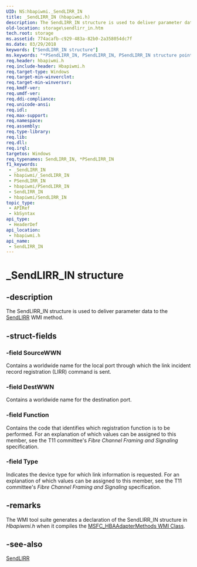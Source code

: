 ```yaml
---
UID: NS:hbapiwmi._SendLIRR_IN
title: _SendLIRR_IN (hbapiwmi.h)
description: The SendLIRR_IN structure is used to deliver parameter data to the SendLIRR WMI method.
old-location: storage\sendlirr_in.htm
tech.root: storage
ms.assetid: 774acafb-c929-483a-82b0-2a358054dc7f
ms.date: 03/29/2018
keywords: ["SendLIRR_IN structure"]
ms.keywords: "*PSendLIRR_IN, PSendLIRR_IN, PSendLIRR_IN structure pointer [Storage Devices], SendLIRR_IN, SendLIRR_IN structure [Storage Devices], _SendLIRR_IN, hbapiwmi/PSendLIRR_IN, hbapiwmi/SendLIRR_IN, storage.sendlirr_in, structs-Fibre_6f0fd3c1-9eb5-4042-b12e-8dd225d966b1.xml"
req.header: hbapiwmi.h
req.include-header: Hbapiwmi.h
req.target-type: Windows
req.target-min-winverclnt: 
req.target-min-winversvr: 
req.kmdf-ver: 
req.umdf-ver: 
req.ddi-compliance: 
req.unicode-ansi: 
req.idl: 
req.max-support: 
req.namespace: 
req.assembly: 
req.type-library: 
req.lib: 
req.dll: 
req.irql: 
targetos: Windows
req.typenames: SendLIRR_IN, *PSendLIRR_IN
f1_keywords:
 - _SendLIRR_IN
 - hbapiwmi/_SendLIRR_IN
 - PSendLIRR_IN
 - hbapiwmi/PSendLIRR_IN
 - SendLIRR_IN
 - hbapiwmi/SendLIRR_IN
topic_type:
 - APIRef
 - kbSyntax
api_type:
 - HeaderDef
api_location:
 - hbapiwmi.h
api_name:
 - SendLIRR_IN
---
```


# _SendLIRR_IN structure


## -description

The SendLIRR_IN structure is used to deliver parameter data to the <a href="https://docs.microsoft.com/windows-hardware/drivers/storage/sendlirr">SendLIRR</a> WMI method.

## -struct-fields

### -field SourceWWN

Contains a worldwide name for the local port through which the link incident record registration (LIRR) command is sent.

### -field DestWWN

Contains a worldwide name for the destination port.

### -field Function

Contains the code that identifies which registration function is to be performed. For an explanation of which values can be assigned to this member, see the T11 committee's <i>Fibre Channel Framing and Signaling</i> specification.

### -field Type

Indicates the device type for which link information is requested. For an explanation of which values can be assigned to this member, see the T11 committee's <i>Fibre Channel Framing and Signaling</i> specification.

## -remarks

The WMI tool suite generates a declaration of the SendLIRR_IN structure in <i>Hbapiwmi.h </i>when it compiles the <a href="https://docs.microsoft.com/windows-hardware/drivers/storage/msfc-hbaadaptermethods-wmi-class">MSFC_HBAAdapterMethods WMI Class</a>.

## -see-also

<a href="https://docs.microsoft.com/windows-hardware/drivers/storage/sendlirr">SendLIRR</a>

